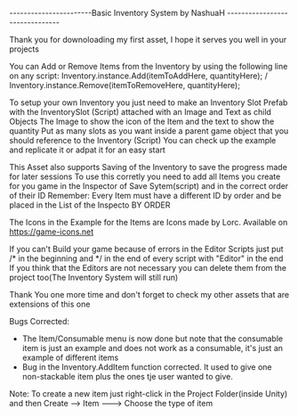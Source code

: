 
-----------------------Basic Inventory System by NashuaH -------------------------------

Thank you for downoloading my first asset, I hope it serves you well in your projects

You can Add or Remove Items from the Inventory by using the following line on any script: Inventory.instance.Add(itemToAddHere, quantityHere); / Inventory.instance.Remove(itemToRemoveHere, quantityHere);

To setup your own Inventory you just need to make an Inventory Slot Prefab with the InventorySlot (Script) attached with an Image and Text as child Objects 
The Image to show the icon of the Item and the text to show the quantity
Put as many slots as you want inside a parent game object that you should reference to the Inventory (Script)
You can check up the example and replicate it or adpat it for an easy start

This Asset also supports Saving of the Inventory to save the progress made for later sessions
To use this corretly you need to add all Items you create for you game in the Inspector of Save Sytem(script) and in the correct order of their ID 
Remember: Every Item must have a different ID by order and be placed in the List of the Inspecto BY ORDER

The Icons in the Example for the Items are Icons made by Lorc. Available on https://game-icons.net

If you can't Build your game because of errors in the Editor Scripts just put /* in the beginning and */ in the end of every script with "Editor" in the end
If you think that the Editors are not necessary you can delete them from the project too(The Inventory System will still run)

Thank You one more time and don't forget to check my other assets that are extensions of this one

Bugs Corrected:
- The Item/Consumable menu is now done but note that the consumable item is just an example and does not work as a consumable, it's just an example of different items
- Bug in the Inventory.AddItem function corrected. It used to give one non-stackable item plus the ones tje user wanted to give.

Note: To create a new item just right-click in the Project Folder(inside Unity) and then Create --> Item ---> Choose the type of item

